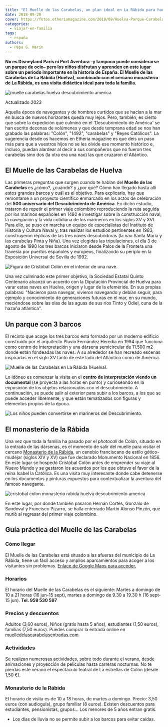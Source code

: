 ```yaml
---
title: "El Muelle de las Carabelas, un plan ideal en La Rábida para hacer con niños"
date: 2018-09-20
cover: https://fotos.etheriamagazine.com/2018/09/Huelva-Parque-Carabelas-conjunto.jpg
categories: 
  - viajar-en-familia
tags: 
  - españa
authors: 
  - Pepa G. Marín
---
```


**No es Disneyland París ni Port Aventura –y tampoco puede considerarse un parque de 
ocio– pero los niños disfrutan y aprenden en este lugar sobre un periodo importante en 
la historia de España. El Muelle de las Carabelas de La Rábida (Huelva), combinado con 
el cercano monasterio de La Rábida, es una visita didáctica ideal para toda la 
familia.** 

![muelle carabelas huelva descubrimiento america](https://fotos.etheriamagazine.com/2018/09/Huelva-Parque-Carabelas-conjunto.jpg "Muelle de las Carabelas en La Rábida (Huelva).")

Actualizado 2023 

Aquella época de navegantes y de hombres curtidos que se hacían a la mar en busca de 
nuevos horizontes queda muy lejos. Pero, también, es cierto que sobre la expedición que 
culminó en el 'Descubrimiento de América' se han escrito decenas de volúmenes y que 
desde temprana edad se nos han grabado las palabras: "Colón", "1492", "carabelas" y 
"Reyes Católicos". La sugerencia desde os hacemos en Etheria magazine es que deis un 
paso más para que a vuestros hijos no se les olvide ese momento histórico e, incluso, 
puedan alardear al decir a sus compañeros que no fueron tres carabelas sino dos (la otra 
era una nao) las que cruzaron el Atlántico. 

## El Muelle de las Carabelas de Huelva

Las primeras preguntas que surgen cuando te hablan del **Muelle de las Carabelas** es 
¿cómo?, ¿cuándo? y ¿por qué? Cómo han llegado hasta allí estos grandes barcos y cuál es 
el objetivo. Para explicarlo, hay que remontarse a un proyecto científico enmarcado en 
los actos de celebración del **500 aniversario del Descubrimiento de América**. En dicho 
estudio, trataron de repetir el primer viaje colombino reproduciendo la ruta seguida por 
los marinos españoles en 1492 e investigar sobre la construcción naval, la navegación y 
la vida cotidiana de los marineros en los siglos XV y XVI. Para ello, se puso en marcha 
un equipo de especialistas del Instituto de Historia y Cultura Naval y, tras realizar 
los estudios pertinentes en 1983, construyeron réplicas de las tres naves descubridoras 
(la nao Santa María y las carabelas Pinta y Niña). Una vez elegidas las tripulaciones, 
el día 3 de agosto de 1990 los tres barcos iniciaron desde Palos de la Frontera una 
travesía por puertos españoles y europeos, finalizando su periplo en la Exposición 
Universal de Sevilla de 1992. 

![Figura de Cristóbal Colón en el interior de una nave.](https://fotos.etheriamagazine.com/2018/09/Huelva-Parque-Carabelas-Colon.jpg "Figura de Cristóbal Colón en el interior de una nave.")

Una vez culminado este primer objetivo, la Sociedad Estatal Quinto Centenario alcanzó un 
acuerdo con la Diputación Provincial de Huelva para varar estas naves en Huelva, origen 
y lugar de la efeméride. En sus propias palabras: "Nacieron para navegar, vivieron 
navegando y debían seguir, para ejemplo y conocimiento de generaciones futuras en el 
mar, en su mundo, meciéndose sobre las olas de las aguas de sus ríos Tinto y Odiel, cuna 
de la hazaña atlántica". 

## Un parque con 3 barcos

El recinto que acoge los tres barcos está formado por un moderno edificio construido por 
el arquitecto Pluvio Fernández Heredia en 1994 que funciona como centro de 
interpretación y una dársena semicircular de 11.500 m2 donde están fondeadas las naves. 
A su alrededor se han recreado escenas inspiradas en el siglo XV tanto de este lado del 
Atlántico como de América. 

![Muelle de las Carabelas en La Rábida (Huelva).](https://fotos.etheriamagazine.com/2018/09/Huelva-Parque-Carabelas-familia.jpg "Muelle de las Carabelas en La Rábida (Huelva).")

Lo idóneo es comenzar la visita en el **centro de interpretación viendo un documental** 
(se proyecta a las horas en punto) y curioseando en la exposición de los objetos 
relacionados con el descubrimiento. A continuación, se puede salir al exterior para 
subir a los barcos, a los que se puede acceder libremente, y que están tematizados con 
figuras y elementos propios de la época. 

![Los niños pueden convertirse en marineros del Descubrimiento.](https://fotos.etheriamagazine.com/2018/09/muelle-carabelas-huelva.jpg "Los niños pueden convertirse en marineros del Descubrimiento.")

## El monasterio de la Rábida

Una vez que toda la familia ha pasado por el _photocall_ de Colón, situado en la entrada 
de las dársenas, es el momento de salir del muelle para visitar el cercano [Monasterio 
de la Rábida](http://www.monasteriodelarabida.com/), un cenobio franciscano de estilo 
gótico-mudéjar (siglos XIV y XV) que fue declarado Monumento Nacional en 1856. En este 
lugar se hospedó Cristóbal Colón antes de emprender su viaje al Nuevo Mundo y se 
gestaron los acuerdos por los que obtuvo el favor de la reina Isabel la Católica. Es una 
visita muy interesante donde cabe detenerse en los documentos y pinturas expuestos para 
contextualizar la aventura del famoso navegante. 

![cristobal colon monasterio rabida huelva descubrimiento america](https://fotos.etheriamagazine.com/2018/09/Huelva-Monasterio-La-Rabida.jpg "Exterior del Monasterio de La Rábida (Huelva).")

En este lugar, por donde también pasaron Hernán Cortés, Gonzalo de Sandoval y Francisco 
Pizarro, se halla enterrado Martín Alonso Pinzón, que murió al regresar del primer viaje 
colombino. 

## Guía práctica del Muelle de las Carabelas

### Cómo llegar

El Muelle de las Carabelas está situado a las afueras del municipio de La Rábida, tiene 
un fácil acceso y amplios aparcamientos para acoger a los visitantes sin problemas. 
[Enlace de Google Maps para acceder.](https://goo.gl/maps/GNF5MR2RfXDLaDmZ8) 

### Horarios

El horario del Muelle de las Carabelas es el siguiente: Martes a domingo de 10 a 21 
horas (16 jun-15 sept), martes a domingo de 9.30 a 19.30 h (16 sept-15 jun). **Tel. 959 
530 597** 

### Precios y descuentos

Adultos (3,60 euros), Niños (gratis hasta 5 años), estudiantes (1,50 euros), familias 
(7,50 euros). Puedes comprar la entrada online en 
[muelledelascarabelasentradas.com](https://www.muelledelascarabelasentradas.com/) 

### Actividades

Se realizan numerosas actividades, sobre todo durante el verano, desde animaciones y 
proyección de películas hasta carreras nocturnas. No te pierdas este verano el 
espectáculo teatral de La estrellas de Colón (desde 1,50 €). 

### Monasterio de la Rábida

El horario de visita es de 10 a 18 horas, de martes a domingo. Precio: 3,50 euros (con 
audioguía), grupo familiar (8 euros). Existen descuentos para estudiantes, pensionistas, 
grupos... Los menores de 5 años entran gratis. 

- Los días de lluvia no se permite subir a los barcos para evitar caídas.
